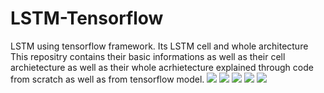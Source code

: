 # LSTM-Tensorflow
LSTM using tensorflow framework. Its LSTM cell and whole architecture
This repositry contains their basic informations as well as their cell archietecture as well as their whole acrhietecture explained through code from scratch as well as from tensorflow model.
![](https://miro.medium.com/max/700/1*laH0_xXEkFE0lKJu54gkFQ.png)
![](https://miro.medium.com/max/700/1*S0Y1A3KXYO7_eSug_KsK-Q.png)
![](https://miro.medium.com/max/336/1*T9YrMjrpu5UnVUFO50WYrA.png)
![](https://miro.medium.com/max/700/1*Zn5Z3vcHes1R_qASHQRw6Q.png)
![](https://miro.medium.com/max/650/1*EgQzN0yoqFZVLMIodlaR7A.png)
